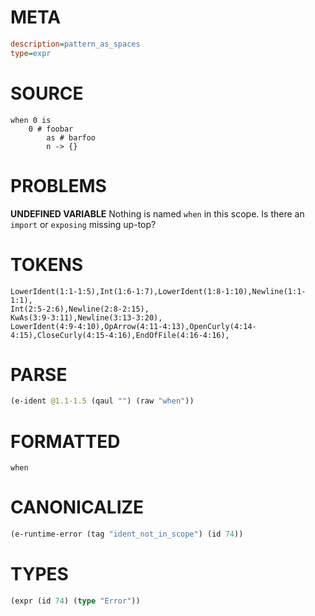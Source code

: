 # META
~~~ini
description=pattern_as_spaces
type=expr
~~~
# SOURCE
~~~roc
when 0 is
    0 # foobar
        as # barfoo
        n -> {}
~~~
# PROBLEMS
**UNDEFINED VARIABLE**
Nothing is named `when` in this scope.
Is there an `import` or `exposing` missing up-top?

# TOKENS
~~~zig
LowerIdent(1:1-1:5),Int(1:6-1:7),LowerIdent(1:8-1:10),Newline(1:1-1:1),
Int(2:5-2:6),Newline(2:8-2:15),
KwAs(3:9-3:11),Newline(3:13-3:20),
LowerIdent(4:9-4:10),OpArrow(4:11-4:13),OpenCurly(4:14-4:15),CloseCurly(4:15-4:16),EndOfFile(4:16-4:16),
~~~
# PARSE
~~~clojure
(e-ident @1.1-1.5 (qaul "") (raw "when"))
~~~
# FORMATTED
~~~roc
when
~~~
# CANONICALIZE
~~~clojure
(e-runtime-error (tag "ident_not_in_scope") (id 74))
~~~
# TYPES
~~~clojure
(expr (id 74) (type "Error"))
~~~

